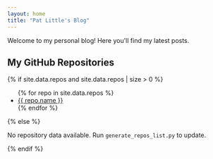```yaml
---
layout: home
title: "Pat Little's Blog"
---
```


Welcome to my personal blog! Here you'll find my latest posts.

## My GitHub Repositories

{% if site.data.repos and site.data.repos | size > 0 %}
<ul>
{% for repo in site.data.repos %}
  <li><a href="{{ repo.html_url }}">{{ repo.name }}</a></li>
{% endfor %}
</ul>
{% else %}
<p>No repository data available. Run <code>generate_repos_list.py</code> to update.</p>
{% endif %}

